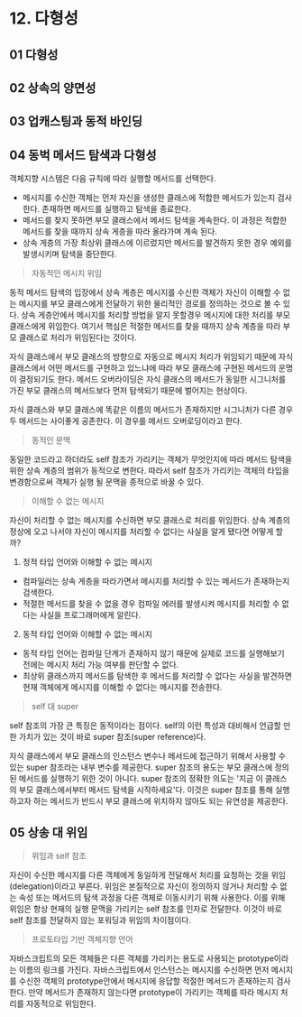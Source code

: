 # 12. 다형성
## 01 다형성
## 02 상속의 양면성
## 03 업캐스팅과 동적 바인딩
## 04 동벅 메서드 탐색과 다형성
객체지향 시스템은 다음 규칙에 따라 실행할 메서드를 선택한다.
* 메시지를 수신한 객체는 먼저 자신을 생성한 클래스에 적합한 메서드가 있는지 검사한다. 존재하면 메서드를 실행하고 탐색을 종료한다.
* 메서드를 찾지 못하면 부모 클래스에서 메서드 탐색을 계속한다. 이 과정은 적합한 메서드를 찾을 때까지 상속 게층을 따라 올라가며 계속 된다.
* 상속 게층의 가장 최상위 클래스에 이르렀지만 메서드를 발견하지 못한 경우 예외를 발생시키며 탐색을 중단한다.

> 자동적인 메시지 위임

동적 메서드 탐색의 입장에서 상속 계층은 메시지를 수신한 객체가 자신이 이해할 수 없는 메시지를 부모 클래스에게 전달하기 위한 물리적인 경로를 정의하는 것으로 볼 수 있다.
상속 게층안에서 메시지를 처리할 방법을 알지 못할경우 메시지에 대한 처리를 부모 클래스에게 위임한다.
여기서 핵심은 적절한 메서드를 찾을 때까지 상속 계층을 따라 부모 클래스로 처리가 위임된다는 것이다.

자식 클래스에서 부모 클래스의 방향으로 자동으로 메시지 처리가 위임되기 때문에 자식 클래스에서 어떤 메서드를 구현하고 있느냐에 따라 부모 클래스에 구현된 메서드의 운명이 결정되기도 한다.
메서드 오버라이딩은 자식 클래스의 메서드가 동일한 시그니처를 가진 부모 클래스의 메서드보다 먼저 탐색되기 때문에 벌어지는 현상이다.

자식 클래스와 부모 클래스에 똑같은 이름의 메서드가 존재하지만 시그니처가 다른 경우 두 메서드는 사이좋게 공존한다. 이 경우를 메서드 오버로딩이라고 한다.

> 동적인 문맥

동일한 코드라고 하더라도 self 참조가 가리키는 객체가 무엇인지에 따라 메서드 탐색을 위한 상속 계층의 범위가 동적으로 변한다.
따라서 self 참조가 가리키는 객체의 타입을 변경함으로써 객체가 실행 될 문맥을 종적으로 바꿀 수 있다.

> 이해할 수 없는 메시지

자신이 처리할 수 없는 메시지를 수신하면 부모 클래스로 처리를 위임한다.
상속 계층의 정상에 오고 나서야 자신이 메시지를 처리할 수 없다는 사실을 알게 됐다면 어떻게 할까?

1. 정적 타입 언어와 이해할 수 없는 메시지
* 컴파일러는 상속 게층을 따라가면서 메시지를 처리할 수 있는 메서드가 존재하는지 검색한다.
* 적절한 메서드를 찾을 수 없을 경우 컴파일 에러를 발생시켜 메시지를 처리할 수 없다는 사실을 프로그래머에게 알린다.

2. 동적 타입 언어와 이해할 수 없는 메시지
* 동적 타입 언어는 컴파일 단계가 존재하지 않기 때문에 실제로 코드를 실행해보기 전에는 메시지 처리 가능 여부를 판단할 수 없다.
* 최상위 클래스까지 메서드를 탐색한 후 메서드를 처리할 수 없다는 사실을 발견하면  현재 객체에게 메시지를 이해할 수 없다는 메시지를 전송한다.

> self 대 super

self 참조의 가장 큰 특징은 동적이라는 점이다.
self의 이런 특성과 대비해서 언급할 만한 가치가 있는 것이 바로 super 참조(super reference)다.

자식 클래스에서 부모 클래스의 인스턴스 변수나 메서드에 접근하기 위해서 사용할 수 있는 super 참조라는 내부 변수를 제공한다.
super 참조의 용도는 부모 클래스에 정의된 메서드를 실행하기 위한 것이 아니다.
super 참조의 정확한 의도는 '지금 이 클래스의 부모 클래스에서부터 메서드 탐색을 시작하세요'다.
이것은 super 참조를 통해 실행하고자 하는 메서드가 반드시 부모 클래스에 위치하지 않아도 되는 유연성을 제공한다.

## 05 상송 대 위임
> 위임과 self 참조

자신이 수신한 메시지를 다른 객체에게 동일하게 전달해서 처리를 요청하는 것을 위임(delegation)이라고 부른다.
위임은 본질적으로 자신이 정의하지 않거나 처리할 수 없는 속성 또는 메서드의 탐색 과정을 다른 객체로 이동시키기 위해 사용한다. 이를 위해 위임은 항상 현재의 실행 문맥을 가리키는 self 참조를 인자로 전달한다.
이것이 바로 self 참조를 전달하지 않는 포워딩과 위임의 차이점이다.

> 프로토타입 기반 객체지향 언어

자바스크립트의 모든 객체들은 다른 객체를 가리키는 용도로 사용되는 prototype이라는 이름의 링크를 가진다.
자바스크립트에서 인스턴스는 메시지를 수신하면 먼저 메시지를 수신한 객체의 prototype안에서 메시지에 응답할 적절한 메서드가 존재하는지 검사한다.
만약 메서드가 존재하지 않는다면 prototype이 가리키는 객체를 따라 메시지 처리를 자동적으로 위임한다.
